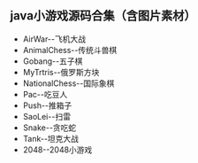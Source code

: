 ## java小游戏源码合集（含图片素材）
* AirWar--飞机大战
* AnimalChess--传统斗兽棋
* Gobang--五子棋
* MyTrtris--俄罗斯方块
* NationalChess--国际象棋
* Pac--吃豆人
* Push--推箱子
* SaoLei--扫雷
* Snake--贪吃蛇
* Tank--坦克大战
* 2048--2048小游戏

